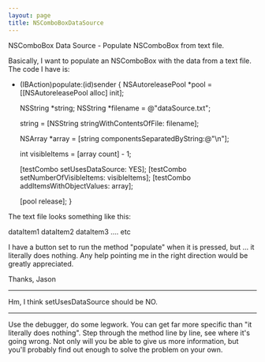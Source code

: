 ```yaml
---
layout: page
title: NSComboBoxDataSource
---
```


NSComboBox Data Source - Populate NSComboBox from text file.

Basically, I want to populate an NSComboBox with the data from a text file.  The code I have is:

    
- (IBAction)populate:(id)sender
{
	NSAutoreleasePool *pool = [[NSAutoreleasePool alloc] init];
	
	NSString *string;
	NSString *filename = @"dataSource.txt";
	
	string = [NSString stringWithContentsOfFile: filename];
	
	NSArray *array = [string componentsSeparatedByString:@"\n"];
	
	int visibleItems = [array count] - 1;
	
	[testCombo setUsesDataSource: YES];
	[testCombo setNumberOfVisibleItems: visibleItems];
	[testCombo addItemsWithObjectValues: array];
	
	[pool release];
}


The text file looks something like this:

    
dataItem1
dataItem2
dataItem3
....
etc


I have a button set to run the method "populate" when it is pressed, but ... it literally does nothing.  Any help pointing me in the right direction would be greatly appreciated.

Thanks,
Jason

----

Hm, I think setUsesDataSource should be NO.

----

Use the debugger, do some legwork. You can get far more specific than "it literally does nothing". Step through the method line by line, see where it's going wrong. Not only will you be able to give us more information, but you'll probably find out enough to solve the problem on your own.

